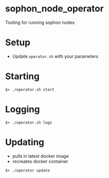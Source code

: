 # sophon_node_operator

Tooling for running sophon nodes

# Setup

* Update `operator.sh` with your parameters


# Starting

```shell
$> ./operator.sh start
```

# Logging

```shell
$> ./operator.sh logs
```

# Updating

* pulls in latest docker image
* recreates docker container

```shell
$> ./operator update
```
